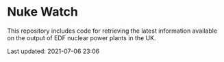 # Nuke Watch

This repository includes code for retrieving the latest information available on the output of EDF nuclear power plants in the UK.

Last updated: 2021-07-06 23:06